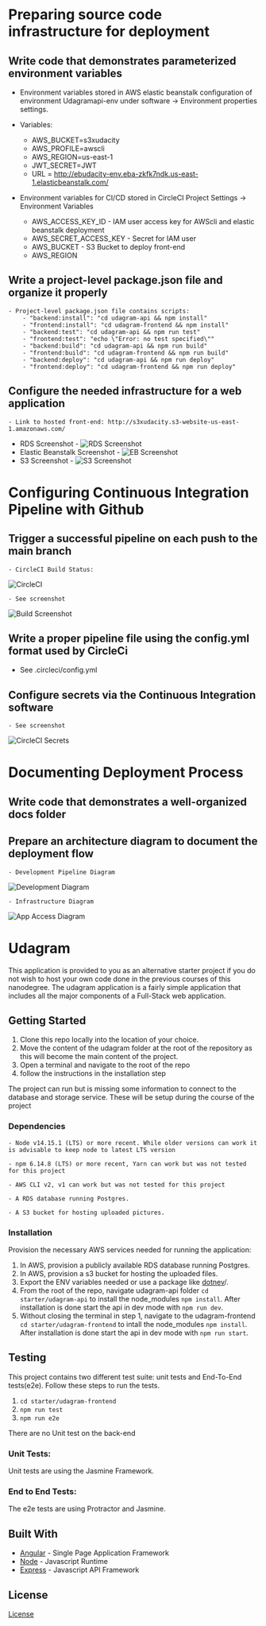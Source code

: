 # Preparing source code infrastructure for deployment

## Write code that demonstrates parameterized environment variables

- Environment variables stored in AWS elastic beanstalk configuration of environment Udagramapi-env under software -> Environment properties settings.
- Variables:

  - AWS_BUCKET=s3xudacity
  - AWS_PROFILE=awscli
  - AWS_REGION=us-east-1
  - JWT_SECRET=JWT
  - URL = http://ebudacity-env.eba-zkfk7ndk.us-east-1.elasticbeanstalk.com/

- Environment variables for CI/CD stored in CircleCI Project Settings -> Environment Variables
  - AWS_ACCESS_KEY_ID - IAM user access key for AWScli and elastic beanstalk deployment
  - AWS_SECRET_ACCESS_KEY - Secret for IAM user
  - AWS_BUCKET - S3 Bucket to deploy front-end
  - AWS_REGION

## Write a project-level package.json file and organize it properly

    - Project-level package.json file contains scripts:
        - "backend:install": "cd udagram-api && npm install"
        - "frontend:install": "cd udagram-frontend && npm install"
        - "backend:test": "cd udagram-api && npm run test"
        - "frontend:test": "echo \"Error: no test specified\""
        - "backend:build": "cd udagram-api && npm run build"
        - "frontend:build": "cd udagram-frontend && npm run build"
        - "backend:deploy": "cd udagram-api && npm run deploy"
        - "frontend:deploy": "cd udagram-frontend && npm run deploy"

## Configure the needed infrastructure for a web application

    - Link to hosted front-end: http://s3xudacity.s3-website-us-east-1.amazonaws.com/

- RDS Screenshot -
  ![RDS Screenshot](/doc/screenshots/RDS.png)
- Elastic Beanstalk Screenshot -
  ![EB Screenshot](/doc/screenshots/EB.png)
- S3 Screenshot -
  ![S3 Screenshot](/doc/screenshots/S3.png)

# Configuring Continuous Integration Pipeline with Github

## Trigger a successful pipeline on each push to the main branch

    - CircleCI Build Status:

![CircleCI](https://circleci.com/gh/Daniel-M-Kelly/Udacity-HostingFullStack.svg?style=svg)

    - See screenshot

![Build Screenshot](/doc/screenshots/CircleCI.png)

## Write a proper pipeline file using the config.yml format used by CircleCi

- See .circleci/config.yml

## Configure secrets via the Continuous Integration software

    - See screenshot

![CircleCI Secrets](/doc/screenshots/CircleCISecret.png)

# Documenting Deployment Process

## Write code that demonstrates a well-organized docs folder

## Prepare an architecture diagram to document the deployment flow

    - Development Pipeline Diagram

![Development Diagram](/doc/screenshots/Pipeline.png)

    - Infrastructure Diagram

![App Access Diagram](/doc/screenshots/Infrastructure.png)

# Udagram

This application is provided to you as an alternative starter project if you do not wish to host your own code done in the previous courses of this nanodegree. The udagram application is a fairly simple application that includes all the major components of a Full-Stack web application.

## Getting Started

1. Clone this repo locally into the location of your choice.
1. Move the content of the udagram folder at the root of the repository as this will become the main content of the project.
1. Open a terminal and navigate to the root of the repo
1. follow the instructions in the installation step

The project can run but is missing some information to connect to the database and storage service. These will be setup during the course of the project

### Dependencies

```
- Node v14.15.1 (LTS) or more recent. While older versions can work it is advisable to keep node to latest LTS version

- npm 6.14.8 (LTS) or more recent, Yarn can work but was not tested for this project

- AWS CLI v2, v1 can work but was not tested for this project

- A RDS database running Postgres.

- A S3 bucket for hosting uploaded pictures.

```

### Installation

Provision the necessary AWS services needed for running the application:

1. In AWS, provision a publicly available RDS database running Postgres. <Place holder for link to classroom article>
1. In AWS, provision a s3 bucket for hosting the uploaded files. <Place holder for tlink to classroom article>
1. Export the ENV variables needed or use a package like [dotnev](https://www.npmjs.com/package/dotenv)/.
1. From the root of the repo, navigate udagram-api folder `cd starter/udagram-api` to install the node_modules `npm install`. After installation is done start the api in dev mode with `npm run dev`.
1. Without closing the terminal in step 1, navigate to the udagram-frontend `cd starter/udagram-frontend` to intall the node_modules `npm install`. After installation is done start the api in dev mode with `npm run start`.

## Testing

This project contains two different test suite: unit tests and End-To-End tests(e2e). Follow these steps to run the tests.

1. `cd starter/udagram-frontend`
1. `npm run test`
1. `npm run e2e`

There are no Unit test on the back-end

### Unit Tests:

Unit tests are using the Jasmine Framework.

### End to End Tests:

The e2e tests are using Protractor and Jasmine.

## Built With

- [Angular](https://angular.io/) - Single Page Application Framework
- [Node](https://nodejs.org) - Javascript Runtime
- [Express](https://expressjs.com/) - Javascript API Framework

## License

[License](LICENSE.txt)

